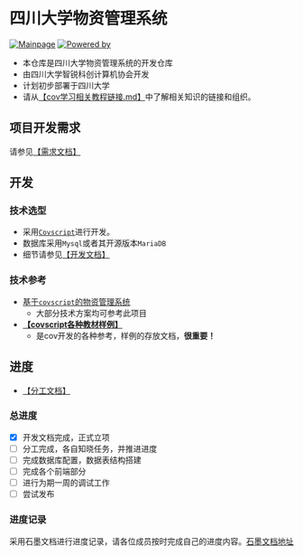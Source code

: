 # 四川大学物资管理系统

[![Mainpage](https://img.shields.io/badge/主页-SCU_Property_Manager-orange)](https://github.com/scu-covariant/scu-PM)
[![Powered by](https://img.shields.io/badge/开发-四川大学智锐科创计算机社团-blue)](https://github.com/scu-covariant/)
</div>

+ 本仓库是四川大学物资管理系统的开发仓库
+ 由四川大学智锐科创计算机协会开发
+ 计划初步部署于四川大学
+ 请从[【cov学习相关教程链接.md】](/docs/cov学习相关教程连接.md)中了解相关知识的链接和组织。

## 项目开发需求
请参见[【需求文档】](Requirement.md)
## 开发 
### 技术选型
+ 采用[`Covscript`]()进行开发。
+ 数据库采用`Mysql`或者其开源版本`MariaDB`
+ 细节请参见[【开发文档】](docs/develop.md)
### 技术参考
+ [基于`covscript`的物资管理系统](https://github.com/chengdu-zhirui/property-manager)
  + 大部分技术方案均可参考此项目
+ **[【covscript各种教材样例】](/docs/cov学习相关教程连接.md.md)**
  + 是cov开发的各种参考，样例的存放文档，**很重要！**

## 进度
+ [【分工文档】]()
### 总进度
- [x] 开发文档完成，正式立项
- [ ] 分工完成，各自知晓任务，并推进进度
- [ ] 完成数据库配置，数据表结构搭建
- [ ] 完成各个前端部分
- [ ] 进行为期一周的调试工作
- [ ] 尝试发布
### 进度记录
采用石墨文档进行进度记录，请各位成员按时完成自己的进度内容。[石墨文档地址](https://shimo.im/docs/vVAXV24x9ntb4Eqm)